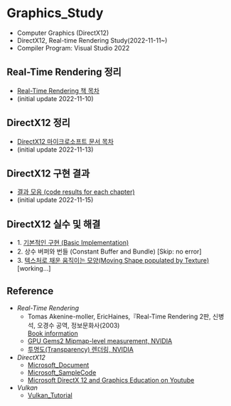 # Graphics_Study
- Computer Graphics (DirectX12)
- DirectX12, Real-time Rendering Study(2022-11-11~)
- Compiler Program: Visual Studio 2022

## Real-Time Rendering 정리
- [Real-Time Rendering 책 목차](https://github.com/mKangSH/Graphics_Study/blob/main/Real-Time%20Rendering/README.md)
- (initial update 2022-11-10)
    
## DirectX12 정리
- [DirectX12 마이크로소프트 문서 목차](https://github.com/mKangSH/Graphics_Study/blob/main/DirectX/MSDocs%20Summary/README.md)
- (initial update 2022-11-13)

## DirectX12 구현 결과
- [결과 모음 (code results for each chapter)](https://github.com/mKangSH/Graphics_Study/blob/main/DirectX/Implementation/README.md)
- (initial update 2022-11-15)

## DirectX12 실수 및 해결
- 1\. [기본적인 구현 (Basic Implementation)](https://github.com/mKangSH/Graphics_Study/tree/main/DirectX/Implementation/Result%20and%20Error/1.%20Basic%20Implementation)
- 2\. 상수 버퍼와 번들 (Constant Buffer and Bundle) [Skip: no error]
- 3\. [텍스처로 채운 움직이는 모양(Moving Shape populated by Texture)](https://github.com/mKangSH/Graphics_Study/tree/main/DirectX/Implementation/Result%20and%20Error/3.%20Moving%20Shape%20Populated%20by%20Texture)    
    [working...]   

## Reference
- _Real-Time Rendering_    
    - Tomas Akenine-moller, EricHaines,『Real-Time Rendering 2판, 신병석, 오경수 공역, 정보문화사(2003)   
    [Book information](https://www.aladin.co.kr/shop/wproduct.aspx?ItemId=440471)
    - [GPU Gems2 Mipmap-level measurement, NVIDIA](https://developer.nvidia.com/gpugems/gpugems2/part-iii-high-quality-rendering/chapter-28-mipmap-level-measurement)
    - [투명도(Transparency) 렌더링, NVIDIA](https://developer.nvidia.com/content/transparency-or-translucency-rendering)
- _DirectX12_   
    - [Microsoft_Document](https://learn.microsoft.com/ko-kr/windows/win32/direct3d12/directx-12-programming-guide)   
    - [Microsoft_SampleCode](https://github.com/Microsoft/DirectX-Graphics-Samples)
    - [Microsoft DirectX 12 and Graphics Education on Youtube](https://www.youtube.com/channel/UCiaX2B8XiXR70jaN7NK-FpA)
- _Vulkan_   
    - [Vulkan_Tutorial](https://vulkan-tutorial.com/)

